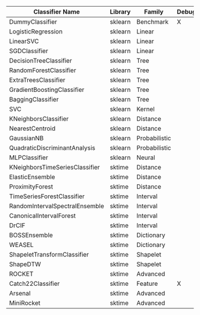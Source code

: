 | Classifier Name                | Library | Family        | Debug | Fast | Paper | sklearn | sktime | Full |
|--------------------------------|---------|---------------|-------|------|-------|---------|--------|------|
| DummyClassifier                | sklearn | Benchmark     |   X   |   X  |   X   |    X    |        |   X  |
| LogisticRegression             | sklearn | Linear        |       |   X  |       |    X    |        |   X  |
| LinearSVC                      | sklearn | Linear        |       |      |       |    X    |        |   X  |
| SGDClassifier                  | sklearn | Linear        |       |      |       |    X    |        |   X  |
| DecisionTreeClassifier         | sklearn | Tree          |       |   X  |       |         |        |      |
| RandomForestClassifier         | sklearn | Tree          |       |      |   X   |    X    |        |   X  |
| ExtraTreesClassifier           | sklearn | Tree          |       |      |       |         |        |      |
| GradientBoostingClassifier     | sklearn | Tree          |       |      |       |    X    |        |   X  |
| BaggingClassifier              | sklearn | Tree          |       |      |       |    X    |        |   X  |
| SVC                            | sklearn | Kernel        |       |      |   X   |    X    |        |   X  |
| KNeighborsClassifier           | sklearn | Distance      |       |      |       |    X    |        |   X  |
| NearestCentroid                | sklearn | Distance      |       |      |       |         |        |      |
| GaussianNB                     | sklearn | Probabilistic |       |      |       |    X    |        |   X  |
| QuadraticDiscriminantAnalysis  | sklearn | Probabilistic |       |      |       |    X    |        |   X  |
| MLPClassifier                  | sklearn | Neural        |       |      |       |    X    |        |   X  |
| KNeighborsTimeSeriesClassifier | sktime  | Distance      |       |      |       |         |    X   |   X  |
| ElasticEnsemble                | sktime  | Distance      |       |      |       |         |        |      |
| ProximityForest                | sktime  | Distance      |       |      |       |         |        |      |
| TimeSeriesForestClassifier     | sktime  | Interval      |       |      |   X   |         |    X   |   X  |
| RandomIntervalSpectralEnsemble | sktime  | Interval      |       |      |       |         |    X   |   X  |
| CanonicalIntervalForest        | sktime  | Interval      |       |      |       |         |    X   |   X  |
| DrCIF                          | sktime  | Interval      |       |      |       |         |        |      |
| BOSSEnsemble                   | sktime  | Dictionary    |       |      |       |         |    X   |   X  |
| WEASEL                         | sktime  | Dictionary    |       |      |       |         |    X   |   X  |
| ShapeletTransformClassifier    | sktime  | Shapelet      |       |      |       |         |    X   |   X  |
| ShapeDTW                       | sktime  | Shapelet      |       |      |       |         |    X   |   X  |
| ROCKET                         | sktime  | Advanced      |       |      |   X   |         |    X   |   X  |
| Catch22Classifier              | sktime  | Feature       |   X   |      |       |         |    X   |   X  |
| Arsenal                        | sktime  | Advanced      |       |      |       |         |    X   |   X  |
| MiniRocket                     | sktime  | Advanced      |       |      |       |         |    X   |   X  |